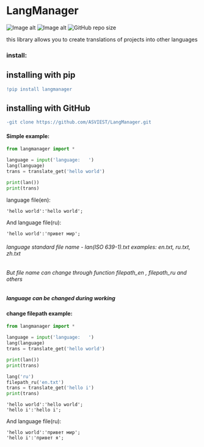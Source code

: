 # LangManager

![Image alt](https://img.shields.io/github/license/ASVIEST/LangManager?logo=GitHub&logoColor=orange&style=flat-square)
![Image alt](https://img.shields.io/discord/762602867088818218?color=green&label=server&logo=discord&logoColor=white&style=flat-square)
![GitHub repo size](https://img.shields.io/github/repo-size/ASVIEST/LangManager?color=green&label=size&logo=GitHub&logoColor=cAF7a6&style=flat-square)

this library allows you to create translations of projects into other languages

### install:
## installing with pip
```diff
!pip install langmanager
```
## installing with GitHub
```diff
-git clone https://github.com/ASVIEST/LangManager.git
```

#### Simple example:
```python
from langmanager import *

language = input('language:   ')
lang(language)
trans = translate_get('hello world')

print(lan())
print(trans)
```
language file(en):
```
'hello world':'hello world';
```
And language file(ru):
```
'hello world':'привет мир';
```
###### language standard file name - lan(ISO 639-1).txt examples: en.txt, ru.txt, zh.txt
###### But file name can change through function filepath_en , filepath_ru and others
##### language can be changed during working
#### change filepath example:
```python
from langmanager import *

language = input('language:   ')
lang(language)
trans = translate_get('hello world')

print(lan())
print(trans)

lang('ru')
filepath_ru('en.txt')
trans = translate_get('hello i')
print(trans)
```
```
'hello world':'hello world';
'hello i':'hello i';
```
And language file(ru):
```
'hello world':'привет мир';
'hello i':'привет я';
```

